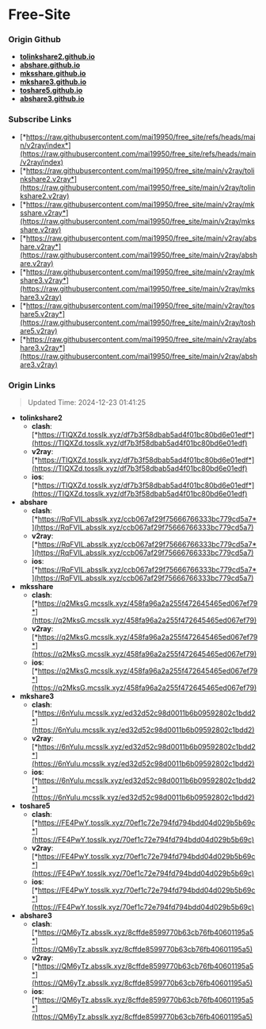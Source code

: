 # Free-Site

### Origin Github

- [**tolinkshare2.github.io**](https://github.com/tolinkshare2/tolinkshare2.github.io)
- [**abshare.github.io**](https://github.com/abshare/abshare.github.io)
- [**mksshare.github.io**](https://github.com/mksshare/mksshare.github.io)
- [**mkshare3.github.io**](https://github.com/mkshare3/mkshare3.github.io)
- [**toshare5.github.io**](https://github.com/toshare5/toshare5.github.io)
- [**abshare3.github.io**](https://github.com/abshare3/abshare3.github.io)

### Subscribe Links

- [*https://raw.githubusercontent.com/mai19950/free_site/refs/heads/main/v2ray/index*](https://raw.githubusercontent.com/mai19950/free_site/refs/heads/main/v2ray/index)
- [*https://raw.githubusercontent.com/mai19950/free_site/main/v2ray/tolinkshare2.v2ray*](https://raw.githubusercontent.com/mai19950/free_site/main/v2ray/tolinkshare2.v2ray)
- [*https://raw.githubusercontent.com/mai19950/free_site/main/v2ray/mksshare.v2ray*](https://raw.githubusercontent.com/mai19950/free_site/main/v2ray/mksshare.v2ray)
- [*https://raw.githubusercontent.com/mai19950/free_site/main/v2ray/abshare.v2ray*](https://raw.githubusercontent.com/mai19950/free_site/main/v2ray/abshare.v2ray)
- [*https://raw.githubusercontent.com/mai19950/free_site/main/v2ray/mkshare3.v2ray*](https://raw.githubusercontent.com/mai19950/free_site/main/v2ray/mkshare3.v2ray)
- [*https://raw.githubusercontent.com/mai19950/free_site/main/v2ray/toshare5.v2ray*](https://raw.githubusercontent.com/mai19950/free_site/main/v2ray/toshare5.v2ray)
- [*https://raw.githubusercontent.com/mai19950/free_site/main/v2ray/abshare3.v2ray*](https://raw.githubusercontent.com/mai19950/free_site/main/v2ray/abshare3.v2ray)

### Origin Links

> Updated Time: 2024-12-23 01:41:25

- **tolinkshare2**
  - **clash**: [*https://TIQXZd.tosslk.xyz/df7b3f58dbab5ad4f01bc80bd6e01edf*](https://TIQXZd.tosslk.xyz/df7b3f58dbab5ad4f01bc80bd6e01edf)
  - **v2ray**: [*https://TIQXZd.tosslk.xyz/df7b3f58dbab5ad4f01bc80bd6e01edf*](https://TIQXZd.tosslk.xyz/df7b3f58dbab5ad4f01bc80bd6e01edf)
  - **ios**: [*https://TIQXZd.tosslk.xyz/df7b3f58dbab5ad4f01bc80bd6e01edf*](https://TIQXZd.tosslk.xyz/df7b3f58dbab5ad4f01bc80bd6e01edf)
- **abshare**
  - **clash**: [*https://RqFVIL.absslk.xyz/ccb067af29f75666766333bc779cd5a7*](https://RqFVIL.absslk.xyz/ccb067af29f75666766333bc779cd5a7)
  - **v2ray**: [*https://RqFVIL.absslk.xyz/ccb067af29f75666766333bc779cd5a7*](https://RqFVIL.absslk.xyz/ccb067af29f75666766333bc779cd5a7)
  - **ios**: [*https://RqFVIL.absslk.xyz/ccb067af29f75666766333bc779cd5a7*](https://RqFVIL.absslk.xyz/ccb067af29f75666766333bc779cd5a7)
- **mksshare**
  - **clash**: [*https://q2MksG.mcsslk.xyz/458fa96a2a255f472645465ed067ef79*](https://q2MksG.mcsslk.xyz/458fa96a2a255f472645465ed067ef79)
  - **v2ray**: [*https://q2MksG.mcsslk.xyz/458fa96a2a255f472645465ed067ef79*](https://q2MksG.mcsslk.xyz/458fa96a2a255f472645465ed067ef79)
  - **ios**: [*https://q2MksG.mcsslk.xyz/458fa96a2a255f472645465ed067ef79*](https://q2MksG.mcsslk.xyz/458fa96a2a255f472645465ed067ef79)
- **mkshare3**
  - **clash**: [*https://6nYuIu.mcsslk.xyz/ed32d52c98d0011b6b09592802c1bdd2*](https://6nYuIu.mcsslk.xyz/ed32d52c98d0011b6b09592802c1bdd2)
  - **v2ray**: [*https://6nYuIu.mcsslk.xyz/ed32d52c98d0011b6b09592802c1bdd2*](https://6nYuIu.mcsslk.xyz/ed32d52c98d0011b6b09592802c1bdd2)
  - **ios**: [*https://6nYuIu.mcsslk.xyz/ed32d52c98d0011b6b09592802c1bdd2*](https://6nYuIu.mcsslk.xyz/ed32d52c98d0011b6b09592802c1bdd2)
- **toshare5**
  - **clash**: [*https://FE4PwY.tosslk.xyz/70ef1c72e794fd794bdd04d029b5b69c*](https://FE4PwY.tosslk.xyz/70ef1c72e794fd794bdd04d029b5b69c)
  - **v2ray**: [*https://FE4PwY.tosslk.xyz/70ef1c72e794fd794bdd04d029b5b69c*](https://FE4PwY.tosslk.xyz/70ef1c72e794fd794bdd04d029b5b69c)
  - **ios**: [*https://FE4PwY.tosslk.xyz/70ef1c72e794fd794bdd04d029b5b69c*](https://FE4PwY.tosslk.xyz/70ef1c72e794fd794bdd04d029b5b69c)
- **abshare3**
  - **clash**: [*https://QM6yTz.absslk.xyz/8cffde8599770b63cb76fb40601195a5*](https://QM6yTz.absslk.xyz/8cffde8599770b63cb76fb40601195a5)
  - **v2ray**: [*https://QM6yTz.absslk.xyz/8cffde8599770b63cb76fb40601195a5*](https://QM6yTz.absslk.xyz/8cffde8599770b63cb76fb40601195a5)
  - **ios**: [*https://QM6yTz.absslk.xyz/8cffde8599770b63cb76fb40601195a5*](https://QM6yTz.absslk.xyz/8cffde8599770b63cb76fb40601195a5)
